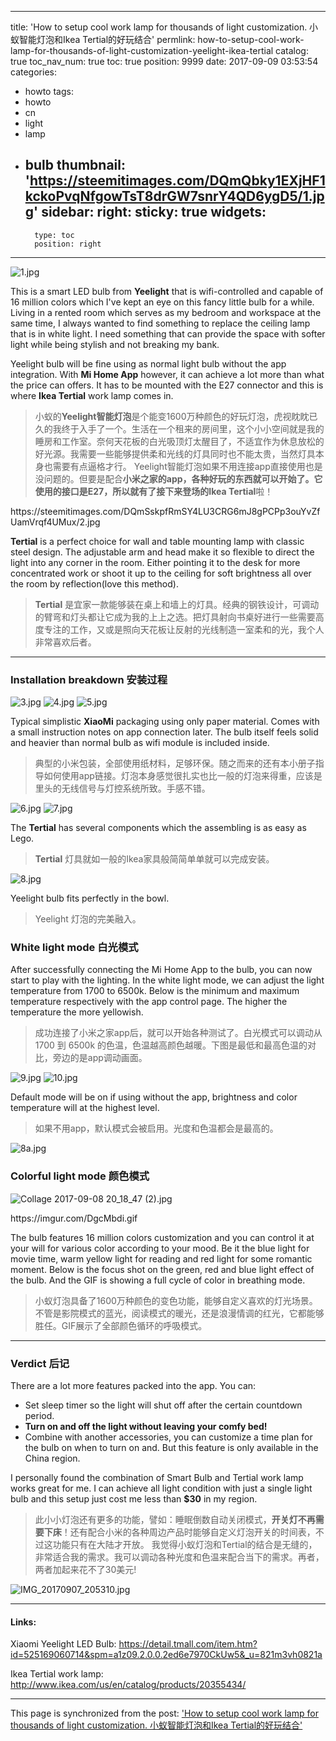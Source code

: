 
---
title: 'How to setup cool work lamp for thousands of light customization. 小蚁智能灯泡和Ikea Tertial的好玩结合'
permlink: how-to-setup-cool-work-lamp-for-thousands-of-light-customization-yeelight-ikea-tertial
catalog: true
toc_nav_num: true
toc: true
position: 9999
date: 2017-09-09 03:53:54
categories:
- howto
tags:
- howto
- cn
- light
- lamp
- bulb
thumbnail: 'https://steemitimages.com/DQmQbky1EXjHF1kckoPvqNfgowTsT8drGW7snrY4QD6ygD5/1.jpg'
sidebar:
    right:
        sticky: true
widgets:
    -
        type: toc
        position: right
---


<p><img src="https://steemitimages.com/DQmQbky1EXjHF1kckoPvqNfgowTsT8drGW7snrY4QD6ygD5/1.jpg" alt="1.jpg" /></p>
<p>This is a smart LED bulb from <strong>Yeelight</strong> that is wifi-controlled and capable of 16 million colors which I've kept an eye on this fancy little bulb for a while. Living in a rented room which serves as my bedroom and workspace at the same time, I always wanted to find something to replace the ceiling lamp that is in white light. I need something that can provide the space with softer light while being stylish and not breaking my bank.</p>
<p>Yeelight bulb will be fine using as normal light bulb without the app integration. With <strong>Mi Home App</strong> however, it can achieve a lot more than what the price can offers. It has to be mounted with the E27 connector and this is where <strong>Ikea Tertial</strong> work lamp comes in. </p>
<blockquote>
<p>小蚁的<strong>Yeelight智能灯泡</strong>是个能变1600万种颜色的好玩灯泡，虎视眈眈已久的我终于入手了一个。生活在一个租来的房间里，这个小小空间就是我的睡房和工作室。奈何天花板的白光吸顶灯太醒目了，不适宜作为休息放松的好光源。我需要一些能够提供柔和光线的灯具同时也不能太贵，当然灯具本身也需要有点逼格才行。
Yeelight智能灯泡如果不用连接app直接使用也是没问题的。但要是配合<strong>小米之家<strong>的app，各种好玩的东西就可以开始了。它使用的接口是E27，所以就有了接下来登场的</strong>Ikea Tertial</strong>啦！</p>
</blockquote>
<div class="pull-left">https://steemitimages.com/DQmSskpfRmSY4LU3CRG6mJ8gPCPp3ouYvZfUamVrqf4UMux/2.jpg</div>
<p><strong>Tertial</strong> is a perfect choice for wall and table mounting lamp with classic steel design. The adjustable arm and head make it so flexible to direct the light into any corner in the room. Either pointing it to the desk for more concentrated work or shoot it up to the ceiling for soft brightness all over the room by reflection(love this method).</p>
<blockquote>
<p><strong>Tertial</strong> 是宜家一款能够装在桌上和墙上的灯具。经典的钢铁设计，可调动的臂弯和灯头都让它成为我的上上之选。把灯具射向书桌好进行一些需要高度专注的工作，又或是照向天花板让反射的光线制造一室柔和的光，我个人非常喜欢后者。</p>
</blockquote>
<hr />
<h3>Installation breakdown 安装过程</h3>
<p><img src="https://steemitimages.com/DQmQbKFrvmxtNJVAmzCq55Crn1uzYYt7gQC7PEfHXqeN4RE/3.jpg" alt="3.jpg" />
<img src="https://steemitimages.com/DQmWqbXme9GGkKsq7ZRv6MEr2tVARA7McK6okHiYXWvqkwq/4.jpg" alt="4.jpg" />
<img src="https://steemitimages.com/DQmaTS1WXyvMGMcFW6monRUCR5KXa276f3Nto4SLKr4gJfb/5.jpg" alt="5.jpg" /></p>
<p>Typical simplistic <strong>XiaoMi</strong> packaging using only paper material. Comes with a small instruction notes on app connection later. The bulb itself feels solid and heavier than normal bulb as wifi module is included inside.</p>
<blockquote>
<p>典型的小米包装，全部使用纸材料，足够环保。随之而来的还有本小册子指导如何使用app链接。灯泡本身感觉很扎实也比一般的灯泡来得重，应该是里头的无线信号与灯控系统所致。手感不错。</p>
</blockquote>
<p><img src="https://steemitimages.com/DQmdSFzahgzkLotC5cTdrsVB1Xw7vokiqUov9RD3qY6VenH/6.jpg" alt="6.jpg" />
<img src="https://steemitimages.com/DQmXqFrKgH5F6kviyJwbNYod68UECS6FoUqN4gL4QryPa1S/7.jpg" alt="7.jpg" /></p>
<p>The <strong>Tertial</strong> has several components which the assembling is as easy as Lego.</p>
<blockquote>
<p><strong>Tertial</strong> 灯具就如一般的Ikea家具般简简单单就可以完成安装。</p>
</blockquote>
<p><img src="https://steemitimages.com/DQmb8ksrodARBbEuk67xXHaNNwCQXVDWkAdpMwhSUUHNhU1/8.jpg" alt="8.jpg" /></p>
<p>Yeelight bulb fits perfectly in the bowl.</p>
<blockquote>
<p>Yeelight 灯泡的完美融入。</p>
</blockquote>
<h3>White light mode 白光模式</h3>
<p>After successfully connecting the Mi Home App to the bulb, you can now start to play with the lighting. In the white light mode, we can adjust the light temperature from 1700 to 6500k. Below is the minimum and maximum temperature respectively with the app control page. The higher the temperature the more yellowish.</p>
<blockquote>
<p>成功连接了小米之家app后，就可以开始各种测试了。白光模式可以调动从 1700 到 6500k 的色温，色温越高颜色越暖。下图是最低和最高色温的对比，旁边的是app调动画面。</p>
</blockquote>
<p><img src="https://steemitimages.com/DQmQbS4Vb3nuWVu92ukfwM6aE4bPrAUaY5zNKpXppxPBfpz/9.jpg" alt="9.jpg" />
<img src="https://steemitimages.com/DQmPyBmFo2fAetGk27j6QYaED7Pqyu9JUVNjRx7wfwqCNiS/10.jpg" alt="10.jpg" /></p>
<p>Default mode will be on if using without the app, brightness and color temperature will at the highest level.</p>
<blockquote>
<p>如果不用app，默认模式会被启用。光度和色温都会是最高的。</p>
</blockquote>
<p><img src="https://steemitimages.com/DQmVLLqnRmZ5TkjRJBBHm5AvP7FKkMthH82fbLPY82XGcim/8a.jpg" alt="8a.jpg" /></p>
<h3>Colorful light mode 颜色模式</h3>
<p><img src="https://steemitimages.com/DQmXmzv5x9zMwCXmJoya7oYyxE68mRwBnkz4MdaDsfcaf46/Collage%202017-09-08%2020_18_47%20(2).jpg" alt="Collage 2017-09-08 20_18_47 (2).jpg" /></p>
<div class="pull-left">https://imgur.com/DgcMbdi.gif</div>
<p>The bulb features 16 million colors customization and you can control it at your will for various color according to your mood. Be it the blue light for movie time, warm yellow light for reading and red light for some romantic moment. Below is the focus shot on the green, red and blue light effect of the bulb. And the GIF is showing a full cycle of color in breathing mode.</p>
<blockquote>
<p>小蚁灯泡具备了1600万种颜色的变色功能，能够自定义喜欢的灯光场景。不管是影院模式的蓝光，阅读模式的暖光，还是浪漫情调的红光，它都能够胜任。GIF展示了全部颜色循环的呼吸模式。</p>
</blockquote>
<hr />
<h3>Verdict 后记</h3>
<p>There are a lot more features packed into the app. You can:</p>
<ul>
<li>Set sleep timer so the light will shut off after the certain countdown period.</li>
<li><strong>Turn on and off the light without leaving your comfy bed!</strong></li>
<li>Combine with another accessories, you can customize a time plan for the bulb on when to turn on and. But this feature is only available in the China region.</li>
</ul>
<p>I personally found the combination of Smart Bulb and Tertial work lamp works great for me. I can achieve all light condition with just a single light bulb and this setup just cost me less than <strong>$30</strong> in my region.</p>
<blockquote>
<p>此小小灯泡还有更多的功能，譬如：睡眠倒数自动关闭模式，<strong>开关灯不再需要下床</strong>！还有配合小米的各种周边产品时能够自定义灯泡开关的时间表，不过这功能只有在大陆才开放。
我觉得小蚁灯泡和Tertial的结合是无缝的，非常适合我的需求。我可以调动各种光度和色温来配合当下的需求。再者，两者加起来花不了30美元!</p>
</blockquote>
<p><img src="https://steemitimages.com/DQmNvxeNA7g1jLp4rewEk5rUWZck9xkFju9vajnDcNzxPuj/IMG_20170907_205310.jpg" alt="IMG_20170907_205310.jpg" /></p>
<hr />
<h4>Links:</h4>
<p>Xiaomi Yeelight LED Bulb: 
<a href="https://detail.tmall.com/item.htm?id=525169060714&amp;spm=a1z09.2.0.0.2ed6e7970CkUw5&amp;_u=821m3vh0821a">https://detail.tmall.com/item.htm?id=525169060714&amp;spm=a1z09.2.0.0.2ed6e7970CkUw5&amp;_u=821m3vh0821a</a></p>
<p>Ikea Tertial work lamp:
<a href="http://www.ikea.com/us/en/catalog/products/20355434/">http://www.ikea.com/us/en/catalog/products/20355434/</a></p>

- - -

This page is synchronized from the post: ['How to setup cool work lamp for thousands of light customization. 小蚁智能灯泡和Ikea Tertial的好玩结合'](https://steemit.com/@fr3eze/how-to-setup-cool-work-lamp-for-thousands-of-light-customization-yeelight-ikea-tertial)
